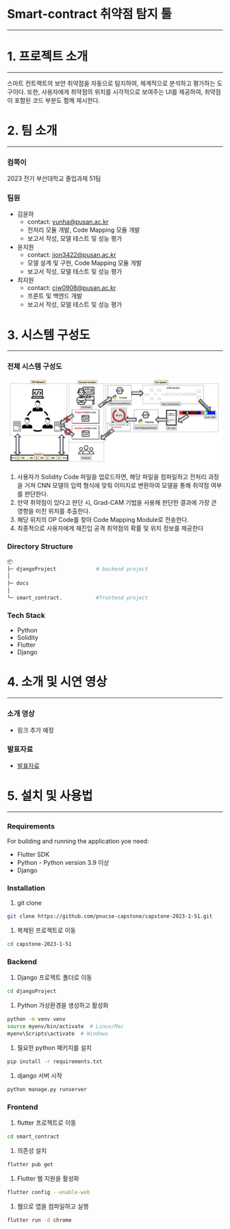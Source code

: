 # Smart-contract 취약점 탐지 툴

---

# 1. 프로젝트 소개

---

스마트 컨트랙트의 보안 취약점을 자동으로 탐지하여, 체계적으로 분석하고 평가하는 도구이다. 또한, 사용자에게 취약점의 위치를 시각적으로 보여주는 UI를 제공하여, 취약점이 포함된 코드 부분도 함께 제시한다.

# 2. 팀 소개

---

### 컴쪽이

2023 전기 부산대학교 졸업과제 51팀

### 팀원

- 김윤하
    - contact: yunha@pusan.ac.kr
    - 전처리 모듈 개발, Code Mapping 모듈 개발
    - 보고서 작성, 모델 테스트 및 성능 평가
- 윤지원
    - contact: jion3422@pusan.ac.kr
    - 모델 설계 및 구현, Code Mapping 모듈 개발
    - 보고서 작성, 모델 테스트 및 성능 평가
- 최지원
    - contact: cjw0908@pusan.ac.kr
    - 프론트 및 백엔드 개발
    - 보고서 작성, 모델 테스트 및 성능 평가

# 3. 시스템 구성도

---

### 전체 시스템 구성도

![시스템구성도](https://github.com/pnucse-capstone/capstone-2023-1-51/blob/main/docs/image/Untitled.png)
1. 사용자가 Solidity Code 파일을 업로드하면, 해당 파일을 컴파일하고 전처리 과정을   거쳐 CNN 모델의 입력 형식에 맞춰 이미지로 변환하여 모델을 통해 취약점 여부를 판단한다.
2. 만약 취약점이 있다고 판단 시, Grad-CAM 기법을 사용해 판단한 결과에 가장 큰 영향을 미친 위치를 추출한다.
3. 해당 위치의 OP Code를 찾아 Code Mapping Module로 전송한다.
4. 최종적으로 사용자에게 재진입 공격 취약점의 확률 및 위치 정보를 제공한다

### Directory Structure

```bash
📦
├─ djangoProject             # backend project
│   
├─ docs                      
│
└─ smart_contract.           #frontend project    
```

### **Tech Stack**

- Python
- Solidity
- Flutter
- Django

# 4. 소개 및 시연 영상

---

### 소개 영상

- 링크 추가 예정

### 발표자료
- [발표자료](https://prezi.com/view/YmYvDqkG4TGhjsjwGq7R/)



# 5. 설치 및 사용법

---

### Requirements

For building and running the application yoe need:

- Flutter SDK
- Python - Python version 3.9 이상
- Django

### Installation

1. git clone

```bash
git clone https://github.com/pnucse-capstone/capstone-2023-1-51.git
```

1. 복제된 프로젝트로 이동

```bash
cd capstone-2023-1-51
```

### Backend

1. Django 프로젝트 폴더로 이동

```bash
cd djangoProject
```

1. Python 가상환경을 생성하고 활성화

```bash
python -m venv venv
source myenv/bin/activate  # Linux/Mac
myenv\Scripts\activate  # Windows
```

1. 필요한 python 패키지를 설치

```bash
pip install -r requirements.txt
```

1. django 서버 시작

```bash
python manage.py runserver
```

### Frontend

1. flutter 프로젝트로 이동

```bash
cd smart_contract
```

1. 의존성 설치

```bash
flutter pub get
```

1. Flutter 웹 지원을 활성화

```bash
flutter config --enable-web
```

1. 웹으로 앱을 컴파일하고 실행

```bash
flutter run -d chrome
```

